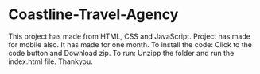 # Coastline-Travel-Agency
This project has made from HTML, CSS and JavaScript. Project has made for mobile also. It has made for one month.
To install the code: Click to the code button and Download zip.
To run: Unzipp the folder and run the index.html file.
Thankyou.
